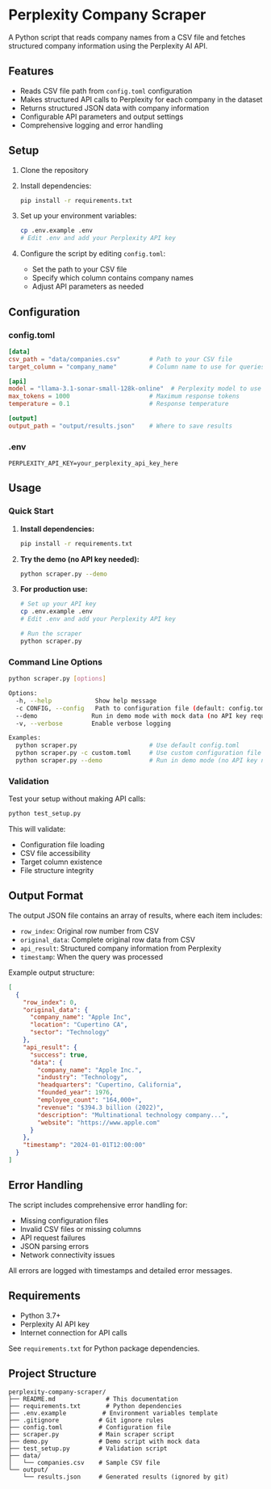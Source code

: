# Perplexity Company Scraper

A Python script that reads company names from a CSV file and fetches structured company information using the Perplexity AI API.

## Features

- Reads CSV file path from `config.toml` configuration
- Makes structured API calls to Perplexity for each company in the dataset
- Returns structured JSON data with company information
- Configurable API parameters and output settings
- Comprehensive logging and error handling

## Setup

1. Clone the repository
2. Install dependencies:
   ```bash
   pip install -r requirements.txt
   ```

3. Set up your environment variables:
   ```bash
   cp .env.example .env
   # Edit .env and add your Perplexity API key
   ```

4. Configure the script by editing `config.toml`:
   - Set the path to your CSV file
   - Specify which column contains company names
   - Adjust API parameters as needed

## Configuration

### config.toml
```toml
[data]
csv_path = "data/companies.csv"        # Path to your CSV file
target_column = "company_name"         # Column name to use for queries

[api]
model = "llama-3.1-sonar-small-128k-online"  # Perplexity model to use
max_tokens = 1000                      # Maximum response tokens
temperature = 0.1                      # Response temperature

[output]
output_path = "output/results.json"    # Where to save results
```

### .env
```
PERPLEXITY_API_KEY=your_perplexity_api_key_here
```

## Usage

### Quick Start

1. **Install dependencies:**
   ```bash
   pip install -r requirements.txt
   ```

2. **Try the demo (no API key needed):**
   ```bash
   python scraper.py --demo
   ```

3. **For production use:**
   ```bash
   # Set up your API key
   cp .env.example .env
   # Edit .env and add your Perplexity API key
   
   # Run the scraper
   python scraper.py
   ```

### Command Line Options

```bash
python scraper.py [options]

Options:
  -h, --help            Show help message
  -c CONFIG, --config   Path to configuration file (default: config.toml)
  --demo               Run in demo mode with mock data (no API key required)
  -v, --verbose        Enable verbose logging

Examples:
  python scraper.py                    # Use default config.toml
  python scraper.py -c custom.toml     # Use custom configuration file
  python scraper.py --demo             # Run in demo mode (no API key needed)
```

### Validation

Test your setup without making API calls:
```bash
python test_setup.py
```

This will validate:
- Configuration file loading
- CSV file accessibility  
- Target column existence
- File structure integrity

## Output Format

The output JSON file contains an array of results, where each item includes:
- `row_index`: Original row number from CSV
- `original_data`: Complete original row data from CSV
- `api_result`: Structured company information from Perplexity
- `timestamp`: When the query was processed

Example output structure:
```json
[
  {
    "row_index": 0,
    "original_data": {
      "company_name": "Apple Inc",
      "location": "Cupertino CA",
      "sector": "Technology"
    },
    "api_result": {
      "success": true,
      "data": {
        "company_name": "Apple Inc.",
        "industry": "Technology",
        "headquarters": "Cupertino, California",
        "founded_year": 1976,
        "employee_count": "164,000+",
        "revenue": "$394.3 billion (2022)",
        "description": "Multinational technology company...",
        "website": "https://www.apple.com"
      }
    },
    "timestamp": "2024-01-01T12:00:00"
  }
]
```

## Error Handling

The script includes comprehensive error handling for:
- Missing configuration files
- Invalid CSV files or missing columns
- API request failures
- JSON parsing errors
- Network connectivity issues

All errors are logged with timestamps and detailed error messages.

## Requirements

- Python 3.7+
- Perplexity AI API key
- Internet connection for API calls

See `requirements.txt` for Python package dependencies.

## Project Structure

```
perplexity-company-scraper/
├── README.md              # This documentation
├── requirements.txt       # Python dependencies
├── .env.example          # Environment variables template
├── .gitignore           # Git ignore rules
├── config.toml          # Configuration file
├── scraper.py           # Main scraper script
├── demo.py              # Demo script with mock data
├── test_setup.py        # Validation script
├── data/
│   └── companies.csv    # Sample CSV file
└── output/
    └── results.json     # Generated results (ignored by git)
```